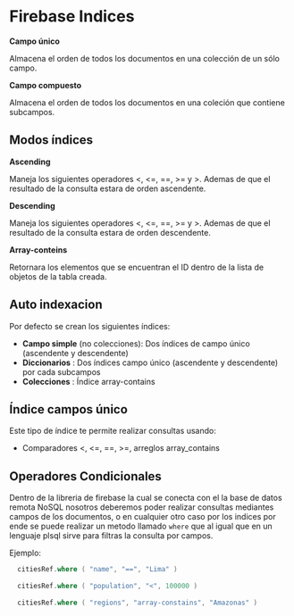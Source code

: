 # Firebase Indices

**Campo único** 

  Almacena el orden de todos los documentos en una colección de un sólo campo.

**Campo compuesto** 

  Almacena el orden de todos los documentos en una coleción que contiene subcampos.

## Modos índices

**Ascending**

  Maneja los siguientes operadores <, <=, ==, >= y >. Ademas de que el resultado de la consulta estara de orden ascendente.   

**Descending**

  Maneja los siguientes operadores <, <=, ==, >= y >. Ademas de que el resultado de la consulta estara de orden descendente.

**Array-conteins**

  Retornara los elementos que se encuentran el ID dentro de la lista de objetos de la tabla creada.

## Auto indexacion 
  Por defecto se crean los siguientes índices: 
  - **Campo simple** (no colecciones): Dos índices de campo único (ascendente y descendente)
  - **Diccionarios** : Dos índices campo único (ascendente y descendente) por cada subcampos
  - **Colecciones**  : Índice array-contains
  
## Índice campos único
  Este tipo de índice te permite realizar consultas usando: 
  - Comparadores <, <=, ==, >=, arreglos array_contains

## Operadores Condicionales 
  Dentro de la libreria de firebase la cual se conecta con el la base de datos remota NoSQL nosotros deberemos poder realizar consultas mediantes campos de los documentos, o en cualquier otro caso por los indices por ende se puede realizar un metodo llamado ```where``` que al igual que en un lenguaje plsql sirve para filtras la consulta por campos.
  
  Ejemplo: 
  ```kotlin
    citiesRef.where ( "name", "==", "Lima" )
    
    citiesRef.where ( "population", "<", 100000 )
    
    citiesRef.where ( "regions", "array-constains", "Amazonas" )
  ```
    
    
  
